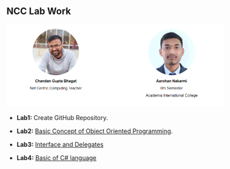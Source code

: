 
## NCC Lab Work 

![Profile](image.png)

- **Lab1:** Create GitHub Repository.

- **Lab2:** [Basic Concept of Object Oriented Programming](https://github.com/workwithAarohan/NCC_LabWork/tree/master/Lab2).

- **Lab3:** [Interface and Delegates](https://github.com/workwithAarohan/NCC_LabWork/tree/master/Lab3)

- **Lab4:** [Basic of C# language](https://github.com/workwithAarohan/NCC_LabWork/tree/master/Lab4)
